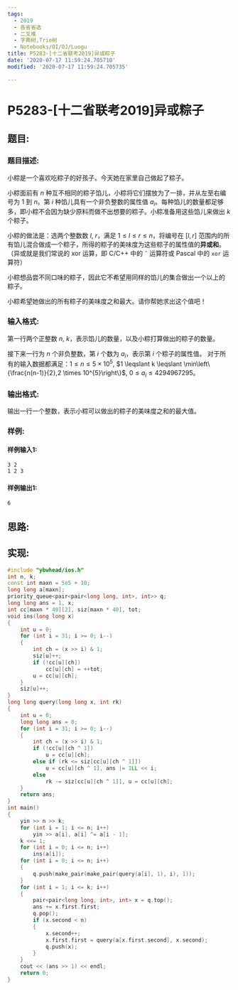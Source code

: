 ```yaml
---
tags: 
  - 2019
  - 各省省选
  - 二叉堆
  - 字典树,Trie树
  - Notebooks/OI/OJ/Luogu
title: P5283-[十二省联考2019]异或粽子
date: '2020-07-17 11:59:24.705710'
modified: '2020-07-17 11:59:24.705735'

---
```

# P5283-[十二省联考2019]异或粽子
## 题目:
### 题目描述:
小粽是一个喜欢吃粽子的好孩子。今天她在家里自己做起了粽子。

小粽面前有 $n$ 种互不相同的粽子馅儿，小粽将它们摆放为了一排，并从左至右编号为 $1$ 到 $n$。第 $i$ 种馅儿具有一个非负整数的属性值 $a_i$。每种馅儿的数量都足够多，即小粽不会因为缺少原料而做不出想要的粽子。小粽准备用这些馅儿来做出 $k$ 个粽子。

小粽的做法是：选两个整数数 $l$,  $r$，满足 $1 \leqslant l \leqslant r \leqslant n$，将编号在 $[l, r]$ 范围内的所有馅儿混合做成一个粽子，所得的粽子的美味度为这些粽子的属性值的**异或和**。（异或就是我们常说的 xor 运算，即 C/C++ 中的 `ˆ` 运算符或 Pascal 中的 `xor` 运算符）

小粽想品尝不同口味的粽子，因此它不希望用同样的馅儿的集合做出一个以上的
粽子。

小粽希望她做出的所有粽子的美味度之和最大。请你帮她求出这个值吧！
### 输入格式:
第一行两个正整数 $n$, $k$，表示馅儿的数量，以及小粽打算做出的粽子的数量。

接下来一行为 $n$ 个非负整数，第 $i$ 个数为 $a_i$，表示第 $i$ 个粽子的属性值。
对于所有的输入数据都满足：$1 \leqslant n \leqslant 5 \times 10^5$,  $1 \leqslant k \leqslant \min\left\{\frac{n(n-1)}{2},2 \times 10^{5}\right\}$,  $0 \leqslant a_i \leqslant 4 294 967 295$。

### 输出格式:
输出一行一个整数，表示小粽可以做出的粽子的美味度之和的最大值。
### 样例:
#### 样例输入1:
```
3 2
1 2 3
```
#### 样例输出1:
```
6
```
## 思路:

## 实现:
```cpp
#include "ybwhead/ios.h"
int n, k;
const int maxn = 5e5 + 10;
long long a[maxn];
priority_queue<pair<pair<long long, int>, int>> q;
long long ans = 1, x;
int cc[maxn * 40][2], siz[maxn * 40], tot;
void ins(long long x)
{
    int u = 0;
    for (int i = 31; i >= 0; i--)
    {
        int ch = (x >> i) & 1;
        siz[u]++;
        if (!cc[u][ch])
            cc[u][ch] = ++tot;
        u = cc[u][ch];
    }
    siz[u]++;
}
long long query(long long x, int rk)
{
    int u = 0;
    long long ans = 0;
    for (int i = 31; i >= 0; i--)
    {
        int ch = (x >> i) & 1;
        if (!cc[u][ch ^ 1])
            u = cc[u][ch];
        else if (rk <= siz[cc[u][ch ^ 1]])
            u = cc[u][ch ^ 1], ans |= 1LL << i;
        else
            rk -= siz[cc[u][ch ^ 1]], u = cc[u][ch];
    }
    return ans;
}
int main()
{
    yin >> n >> k;
    for (int i = 1; i <= n; i++)
        yin >> a[i], a[i] ^= a[i - 1];
    k <<= 1;
    for (int i = 0; i <= n; i++)
        ins(a[i]);
    for (int i = 0; i <= n; i++)
    {
        q.push(make_pair(make_pair(query(a[i], 1), i), 1));
    }
    for (int i = 1; i <= k; i++)
    {
        pair<pair<long long, int>, int> x = q.top();
        ans += x.first.first;
        q.pop();
        if (x.second < n)
        {
            x.second++;
            x.first.first = query(a[x.first.second], x.second);
            q.push(x);
        }
    }
    cout << (ans >> 1) << endl;
    return 0;
}
```
